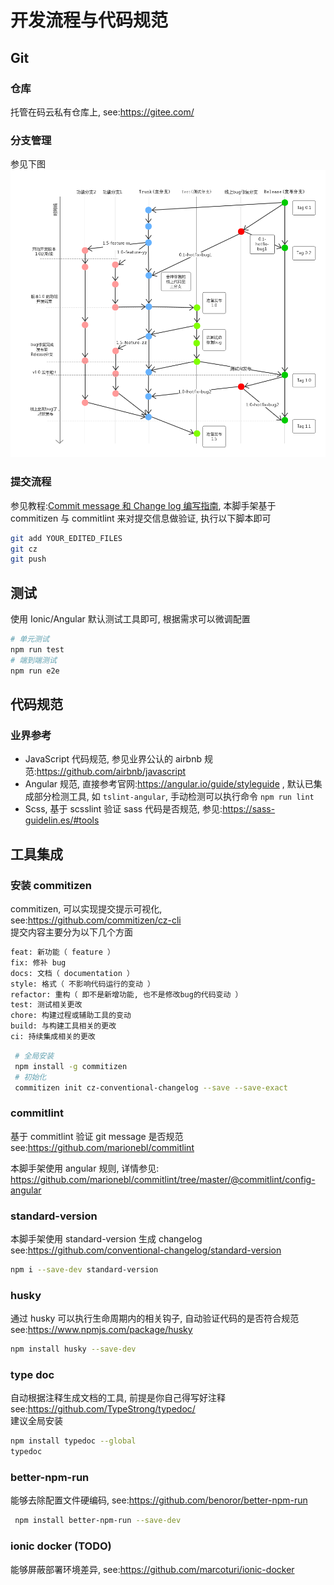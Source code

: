 # 开发流程与代码规范

## Git

### 仓库

托管在码云私有仓库上, see:https://gitee.com/

### 分支管理

参见下图
![git 分支管理规范](./img/git-version-ctrl.png)

### 提交流程

参见教程:[Commit message 和 Change log 编写指南](http://www.ruanyifeng.com/blog/2016/01/commit_message_change_log.html),
本脚手架基于 commitizen 与 commitlint 来对提交信息做验证, 执行以下脚本即可

```bash
git add YOUR_EDITED_FILES
git cz
git push
```

## 测试

使用 Ionic/Angular 默认测试工具即可, 根据需求可以微调配置

```bash
# 单元测试
npm run test
# 端到端测试
npm run e2e
```

## 代码规范

### 业界参考

- JavaScript 代码规范, 参见业界公认的 airbnb 规范:https://github.com/airbnb/javascript
- Angular 规范, 直接参考官网:https://angular.io/guide/styleguide , 默认已集成部分检测工具, 如 `tslint-angular`, 手动检测可以执行命令 `npm run lint`
- Scss, 基于 scsslint 验证 sass 代码是否规范, 参见:https://sass-guidelin.es/#tools

## 工具集成

### 安装 commitizen

commitizen, 可以实现提交提示可视化, see:https://github.com/commitizen/cz-cli  
提交内容主要分为以下几个方面

```bash
feat: 新功能（ feature ）
fix: 修补 bug
docs: 文档（ documentation ）
style: 格式（ 不影响代码运行的变动 ）
refactor: 重构（ 即不是新增功能, 也不是修改bug的代码变动 ）
test: 测试相关更改
chore: 构建过程或辅助工具的变动
build: 与构建工具相关的更改
ci: 持续集成相关的更改
```

```bash
 # 全局安装
 npm install -g commitizen
 # 初始化
 commitizen init cz-conventional-changelog --save --save-exact
```

### commitlint

基于 commitlint 验证 git message 是否规范  
see:https://github.com/marionebl/commitlint

本脚手架使用 angular 规则, 详情参见:
https://github.com/marionebl/commitlint/tree/master/@commitlint/config-angular

### standard-version

本脚手架使用 standard-version 生成 changelog
see:https://github.com/conventional-changelog/standard-version

```bash
npm i --save-dev standard-version
```

### husky

通过 husky 可以执行生命周期内的相关钩子, 自动验证代码的是否符合规范  
see:https://www.npmjs.com/package/husky

```bash
npm install husky --save-dev
```

### type doc

自动根据注释生成文档的工具, 前提是你自己得写好注释  
see:https://github.com/TypeStrong/typedoc/  
建议全局安装

```bash
npm install typedoc --global
typedoc
```

### better-npm-run

能够去除配置文件硬编码,
see:https://github.com/benoror/better-npm-run

```bash
 npm install better-npm-run --save-dev
```

### ionic docker (TODO)

能够屏蔽部署环境差异,
see:https://github.com/marcoturi/ionic-docker
